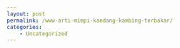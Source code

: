 ```yaml
---
layout: post
permalink: /www-arti-mimpi-kandang-kambing-terbakar/
categories:
    - Uncategorized
---
```


